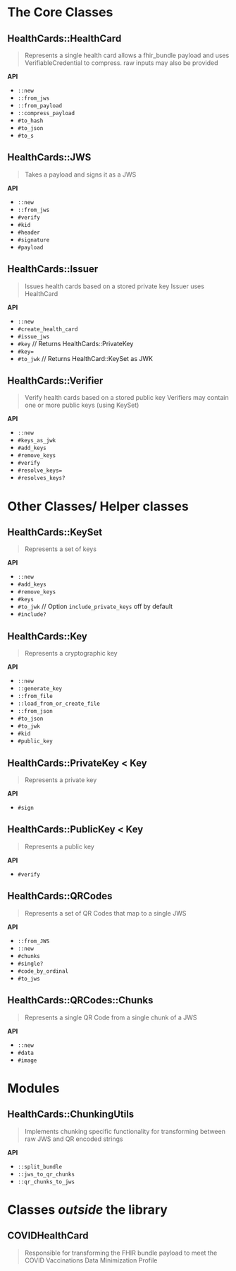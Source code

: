 # The Core Classes

## HealthCards::HealthCard
> Represents a single health card
> allows a fhir_bundle payload and uses VerifiableCredential to compress. raw inputs may also be provided

**API**
- `::new`
- `::from_jws`
- `::from_payload`
- `::compress_payload`
- `#to_hash`
- `#to_json`
- `#to_s`

## HealthCards::JWS
> Takes a payload and signs it as a JWS

**API**
- `::new`
- `::from_jws`
- `#verify`
- `#kid`
- `#header`
- `#signature`
- `#payload`

## HealthCards::Issuer
> Issues health cards based on a stored private key
> Issuer uses HealthCard

**API**
- `::new`
- `#create_health_card`
- `#issue_jws`
- `#key` // Returns HealthCards::PrivateKey
- `#key=`
- `#to_jwk` // Returns HealthCard::KeySet as JWK

## HealthCards::Verifier
> Verify health cards based on a stored public key
> Verifiers may contain one or more public keys (using KeySet)

**API**
- `::new`
- `#keys_as_jwk`
- `#add_keys`
- `#remove_keys`
- `#verify`
- `#resolve_keys=`
- `#resolves_keys?`

# Other Classes/ Helper classes

## HealthCards::KeySet
> Represents a set of keys

**API**
- `::new`
- `#add_keys`
- `#remove_keys`
- `#keys`
- `#to_jwk` // Option `include_private_keys` off by default
- `#include?`

## HealthCards::Key
> Represents a cryptographic key

**API**
- `::new`
- `::generate_key`
- `::from_file`
- `::load_from_or_create_file`
- `::from_json`
- `#to_json`
- `#to_jwk`
- `#kid`
- `#public_key`

## HealthCards::PrivateKey < Key
> Represents a private key

**API**
- `#sign`

## HealthCards::PublicKey < Key
> Represents a public key

**API**
- `#verify`

## HealthCards::QRCodes
> Represents a set of QR Codes that map to a single JWS

**API**
- `::from_JWS`
- `::new`
- `#chunks`
- `#single?`
- `#code_by_ordinal`
- `#to_jws`

## HealthCards::QRCodes::Chunks
> Represents a single QR Code from a single chunk of a JWS

**API**
- `::new`
- `#data`
- `#image`

# Modules

## HealthCards::ChunkingUtils
> Implements chunking specific functionality for transforming between raw JWS and QR encoded strings

**API**
- `::split_bundle`
- `::jws_to_qr_chunks`
- `::qr_chunks_to_jws`

# Classes *outside* the library

## COVIDHealthCard
> Responsible for transforming the FHIR bundle payload to meet the COVID Vaccinations Data Minimization Profile